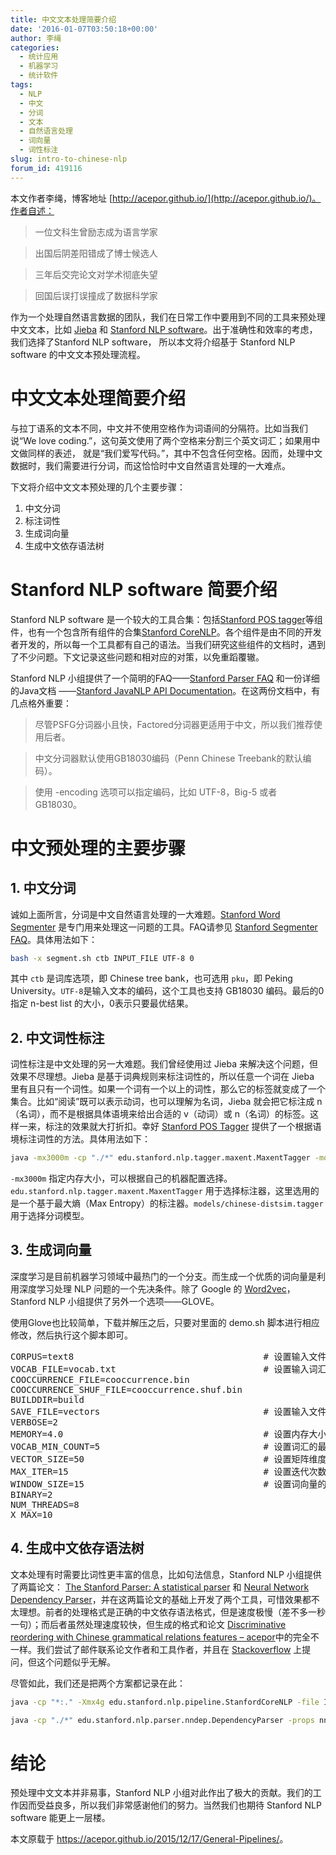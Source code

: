 ```yaml
---
title: 中文文本处理简要介绍
date: '2016-01-07T03:50:18+00:00'
author: 李绳
categories:
  - 统计应用
  - 机器学习
  - 统计软件
tags:
  - NLP
  - 中文
  - 分词
  - 文本
  - 自然语言处理
  - 词向量
  - 词性标注
slug: intro-to-chinese-nlp
forum_id: 419116
---
```


本文作者李绳，博客地址 [http://acepor.github.io/](http://acepor.github.io/)。作者自述：

> 一位文科生曾励志成为语言学家
  
> 出国后阴差阳错成了博士候选人
  
> 三年后交完论文对学术彻底失望
  
> 回国后误打误撞成了数据科学家

作为一个处理自然语言数据的团队，我们在日常工作中要用到不同的工具来预处理中文文本，比如 [Jieba](https://github.com/fxsjy/jieba) 和 [Stanford NLP software](http://nlp.stanford.edu/software/)。出于准确性和效率的考虑，我们选择了Stanford NLP software， 所以本文将介绍基于 Stanford NLP software 的中文文本预处理流程。

# 中文文本处理简要介绍

与拉丁语系的文本不同，中文并不使用空格作为词语间的分隔符。比如当我们说“We love coding.”，这句英文使用了两个空格来分割三个英文词汇；如果用中文做同样的表述， 就是“我们爱写代码。”，其中不包含任何空格。因而，处理中文数据时，我们需要进行分词，而这恰恰时中文自然语言处理的一大难点。

下文将介绍中文文本预处理的几个主要步骤：

  1. 中文分词
  2. 标注词性
  3. 生成词向量
  4. 生成中文依存语法树

# Stanford NLP software 简要介绍

Stanford NLP software 是一个较大的工具合集：包括[Stanford POS tagger](http://127.0.0.1:21142/rmd_output/2/nlp.stanford.edu/software/tagger.shtml)等组件，也有一个包含所有组件的合集[Stanford CoreNLP](http://127.0.0.1:21142/rmd_output/2/stanfordnlp.github.io/CoreNLP/)。各个组件是由不同的开发者开发的，所以每一个工具都有自己的语法。当我们研究这些组件的文档时，遇到了不少问题。下文记录这些问题和相对应的对策，以免重蹈覆辙。

Stanford NLP 小组提供了一个简明的FAQ——[Stanford Parser FAQ](http://nlp.stanford.edu/software/parser-faq.shtml) 和一份详细的Java文档 ——[Stanford JavaNLP API Documentation](http://nlp.stanford.edu/nlp/javadoc/javanlp/overview-summary.html)。在这两份文档中，有几点格外重要：

> 尽管PSFG分词器小且快，Factored分词器更适用于中文，所以我们推荐使用后者。

> 中文分词器默认使用GB18030编码（Penn Chinese Treebank的默认编码）。

> 使用 -encoding 选项可以指定编码，比如 UTF-8，Big-5 或者 GB18030。

# 中文预处理的主要步骤

## 1. 中文分词

诚如上面所言，分词是中文自然语言处理的一大难题。[Stanford Word Segmenter](http://nlp.stanford.edu/software/segmenter.shtml) 是专门用来处理这一问题的工具。FAQ请参见 [Stanford Segmenter FAQ](http://nlp.stanford.edu/software/segmenter-faq.shtml)。具体用法如下：

```bash
bash -x segment.sh ctb INPUT_FILE UTF-8 0
```

其中 `ctb` 是词库选项，即 Chinese tree bank，也可选用 `pku`，即 Peking University。`UTF-8`是输入文本的编码，这个工具也支持 GB18030 编码。最后的0指定 n-best list 的大小，0表示只要最优结果。



## 2. 中文词性标注

词性标注是中文处理的另一大难题。我们曾经使用过 Jieba 来解决这个问题，但效果不尽理想。Jieba 是基于词典规则来标注词性的，所以任意一个词在 Jieba 里有且只有一个词性。如果一个词有一个以上的词性，那么它的标签就变成了一个集合。比如“阅读”既可以表示动词，也可以理解为名词，Jieba 就会把它标注成 n（名词），而不是根据具体语境来给出合适的 v（动词）或 n（名词）的标签。这样一来，标注的效果就大打折扣。幸好 [Stanford POS Tagger](http://nlp.stanford.edu/software/tagger.shtml) 提供了一个根据语境标注词性的方法。具体用法如下：

```bash
java -mx3000m -cp "./*" edu.stanford.nlp.tagger.maxent.MaxentTagger -model models/chinese-distsim.tagger -textFile INPUT_FILE
```

`-mx3000m` 指定内存大小，可以根据自己的机器配置选择。`edu.stanford.nlp.tagger.maxent.MaxentTagger` 用于选择标注器，这里选用的是一个基于最大熵（Max Entropy）的标注器。`models/chinese-distsim.tagger` 用于选择分词模型。

## 3. 生成词向量

深度学习是目前机器学习领域中最热门的一个分支。而生成一个优质的词向量是利用深度学习处理 NLP 问题的一个先决条件。除了 Google 的 [Word2vec](https://code.google.com/p/word2vec/)，Stanford NLP 小组提供了另外一个选项——GLOVE。

使用Glove也比较简单，下载并解压之后，只要对里面的 demo.sh 脚本进行相应修改，然后执行这个脚本即可。

<pre>CORPUS=text8                                    # 设置输入文件路径
VOCAB_FILE=vocab.txt                            # 设置输入词汇路径
COOCCURRENCE_FILE=cooccurrence.bin              
COOCCURRENCE_SHUF_FILE=cooccurrence.shuf.bin
BUILDDIR=build
SAVE_FILE=vectors                               # 设置输入文件路径
VERBOSE=2           
MEMORY=4.0                                      # 设置内存大小
VOCAB_MIN_COUNT=5                               # 设置词汇的最小频率
VECTOR_SIZE=50                                  # 设置矩阵维度
MAX_ITER=15                                     # 设置迭代次数
WINDOW_SIZE=15                                  # 设置词向量的窗口大小
BINARY=2
NUM_THREADS=8
X_MAX=10</pre>

## 4. 生成中文依存语法树

文本处理有时需要比词性更丰富的信息，比如句法信息，Stanford NLP 小组提供了两篇论文： [The Stanford Parser: A statistical parser](http://nlp.stanford.edu/software/lex-parser.shtml) 和 [Neural Network Dependency Parser](http://nlp.stanford.edu/software/nndep.shtml)，并在这两篇论文的基础上开发了两个工具，可惜效果都不太理想。前者的处理格式是正确的中文依存语法格式，但是速度极慢（差不多一秒一句）；而后者虽然处理速度较快，但生成的格式和论文 [Discriminative reordering with Chinese grammatical relations features – acepor](http://www.aclweb.org/anthology/W09-2307)中的完全不一样。我们尝试了邮件联系论文作者和工具作者，并且在 [Stackoverflow](https://stackoverflow.com/questions/33294148/how-to-use-nndep-parser-in-stanford-parser-to-process-chinese-data) 上提问，但这个问题似乎无解。

尽管如此，我们还是把两个方案都记录在此：

```bash
java -cp "*:." -Xmx4g edu.stanford.nlp.pipeline.StanfordCoreNLP -file INPUT_FILE -props StanfordCoreNLP-chinese.properties -outputFormat text -parse.originalDependencies
```

```bash
java -cp "./*" edu.stanford.nlp.parser.nndep.DependencyParser -props nndep.props -textFile INPUT_FILE -outFile OUTPUT_FILE
```

# 结论

预处理中文文本并非易事，Stanford NLP 小组对此作出了极大的贡献。我们的工作因而受益良多，所以我们非常感谢他们的努力。当然我们也期待 Stanford NLP software 能更上一层楼。

本文原载于 <https://acepor.github.io/2015/12/17/General-Pipelines/>。
